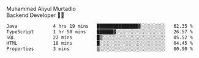 Muhammad Aliyul Murtadlo
<br>
Backend Developer 👨‍💻
<br>
<!--START_SECTION:waka-->

```txt
Java             4 hrs 19 mins   ███████████████▓░░░░░░░░░   62.35 %
TypeScript       1 hr 50 mins    ██████▓░░░░░░░░░░░░░░░░░░   26.57 %
SQL              22 mins         █▒░░░░░░░░░░░░░░░░░░░░░░░   05.52 %
HTML             18 mins         █░░░░░░░░░░░░░░░░░░░░░░░░   04.45 %
Properties       3 mins          ▒░░░░░░░░░░░░░░░░░░░░░░░░   00.90 %
```

<!--END_SECTION:waka-->
